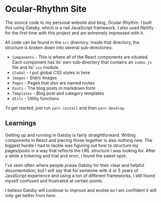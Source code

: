 # Ocular-Rhythm Site

The source code to my personal website and blog, Ocular-Rhythm. I built this using Gatsby, which is a rad JavaScript framework. I also used Netlify for the first time with this project and am extremely impressed with it.

All code can be found in the `src` directory. Inside that directory, the structure is broken down into several sub-directories:

- `Components` - This is where all of the React components are situated. Each component has its' own sub-directory that contains an `index.js` file and its' `css` module.
- `Global` - I put global CSS styles in here
- `Images` - Static images
- `Pages` - Pages that also are named routes
- `Posts` - The blog posts in markdown form
- `Templates` - Blog post and category templates
- `Utils` - Utility functions

To get started, just run `yarn install` and then `yarn develop`.


## Learnings

Getting up and running in Gatsby is fairly straightforward. Writing components in React and piecing those together is also nothing new. The biggest hurdle I had to tackle was figuring out how to structure my pages/posts in a way that reflects the URL structure I was looking for. After a while a tinkering and trial and error, I found the sweet spot.

I've seen often where people praise Gatsby for their clear and helpful documentation, but I will say that for someone with 4 or 5 years of JavaScript experience and using a ton of different frameworks, I still found myself confused and frustrated at certain points.

I believe Gatsby will continue to improve and evolve so I am confident it will only get better from here.
